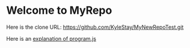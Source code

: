 # Welcome to MyRepo

Here is the clone URL: https://github.com/KyleStay/MyNewRepoTest.git

Here is an [explanation of program.js](docs/program.md)